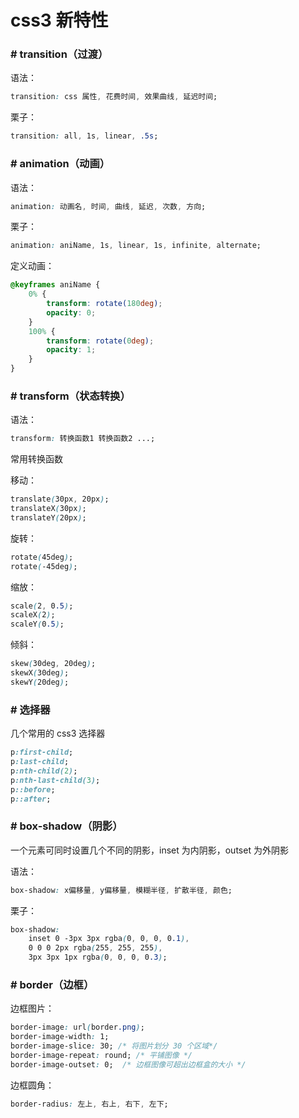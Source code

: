 # css3 新特性



### # transition（过渡）

语法：

```css
transition: css 属性, 花费时间, 效果曲线, 延迟时间;
```

栗子：

```css
transition: all, 1s, linear, .5s;
```



### # animation（动画）

语法：

```css
animation: 动画名, 时间, 曲线, 延迟, 次数, 方向;
```

栗子：

```css
animation: aniName, 1s, linear, 1s, infinite, alternate;
```

定义动画：

```css
@keyframes aniName {
    0% {
        transform: rotate(180deg);
        opacity: 0;
    }
    100% {
        transform: rotate(0deg);
        opacity: 1;
    }
}
```



### # transform（状态转换）

语法：

```css
transform: 转换函数1 转换函数2 ...;
```

常用转换函数

移动：

```css
translate(30px, 20px);
translateX(30px);
translateY(20px);
```

旋转：

```css
rotate(45deg);
rotate(-45deg);
```

缩放：

```css
scale(2, 0.5);
scaleX(2);
scaleY(0.5);
```

倾斜：

```css
skew(30deg, 20deg);
skewX(30deg);
skewY(20deg);
```



### # 选择器

几个常用的 css3 选择器

```css
p:first-child;
p:last-child;
p:nth-child(2);
p:nth-last-child(3);
p::before;
p::after;
```

### # box-shadow（阴影）

一个元素可同时设置几个不同的阴影，inset 为内阴影，outset 为外阴影

语法：

```css
box-shadow: x偏移量, y偏移量, 模糊半径, 扩散半径, 颜色;
```

栗子：

```css
box-shadow: 
	inset 0 -3px 3px rgba(0, 0, 0, 0.1),
	0 0 0 2px rgba(255, 255, 255),
	3px 3px 1px rgba(0, 0, 0, 0.3);
```



### # border（边框）

边框图片：

```css
border-image: url(border.png);
border-image-width: 1; 
border-image-slice: 30; /* 将图片划分 30 个区域*/
border-image-repeat: round; /* 平铺图像 */
border-image-outset: 0;  /* 边框图像可超出边框盒的大小 */
```

边框圆角：

```css
border-radius: 左上, 右上, 右下, 左下;
```



